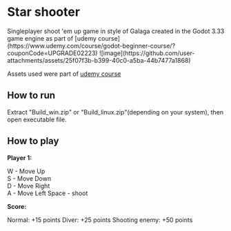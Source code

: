 <h1>Star shooter</h1>
Singleplayer shoot 'em up game in style of Galaga created in the Godot 3.33 game engine as part of [udemy course](https://www.udemy.com/course/godot-beginner-course/?couponCode=UPGRADE02223)
![image](https://github.com/user-attachments/assets/25f07f3b-b399-40c0-a5ba-44b7477a1868)

Assets used were part of [udemy course](https://www.udemy.com/course/godot-beginner-course/?couponCode=UPGRADE02223)

<h2>How to run</h2>
Extract "Build_win.zip" or "Build_linux.zip"(depending on your system), then open executable file.


<h2>How to play</h2>

**Player 1:**

W - Move Up  
S - Move Down  
D - Move Right  
A - Move Left 
Space - shoot

**Score:**

Normal: +15 points
Diver: +25 points
Shooting enemy: +50 points

